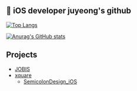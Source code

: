 ##  iOS developer juyeong's github
[![Top Langs](https://github-readme-stats.vercel.app/api/top-langs/?username=juyeong525&layout=compact)](https://github.com/2yev1n/github-readme-stats)

[![Anurag's GitHub stats](https://github-readme-stats.vercel.app/api?username=juyeong525&show_icons=true&theme=radical)](https://github.com/juyeong525/github-readme-stats)

## Projects
* [JOBIS](https://github.com/Team-return/JOBIS-DSM-iOS-v2)
* [xquare](https://github.com/team-xquare/xquare-iOS)
  * [SemicolonDesign_iOS](https://github.com/semicolondsm/SemicolonDesign_iOS)
